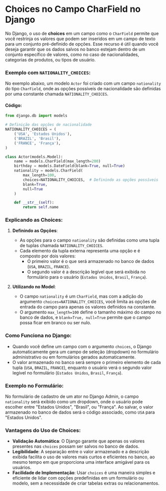 # Choices no Campo CharField no Django

No Django, o uso de **choices** em um campo como o `CharField` permite que você restrinja os valores que podem ser inseridos em um campo de texto para um conjunto pré-definido de opções. Esse recurso é útil quando você deseja garantir que os dados salvos no banco estejam dentro de um conjunto específico de valores, como no caso de nacionalidades, categorias de produtos, ou tipos de usuário.

### Exemplo com `NATIONALITY_CHOICES`:

No exemplo abaixo, um modelo `Actor` foi criado com um campo `nationality` do tipo `CharField`, onde as opções possíveis de nacionalidade são definidas por uma constante chamada `NATIONALITY_CHOICES`.

#### Código:

```python
from django.db import models

# Definição das opções de nacionalidade
NATIONALITY_CHOICES = (
    ('USA', 'Estados Unidos'),
    ('BRAZIL', 'Brasil'),
    ('FRANCE', 'França'),
)

class Actor(models.Model):
    name = models.CharField(max_length=200)
    birthday = models.DateField(blank=True, null=True)
    nationality = models.CharField(
        max_length=100,
        choices=NATIONALITY_CHOICES,  # Definindo as opções possíveis
        blank=True,
        null=True
    )

    def __str__(self):
        return self.name
```

### Explicando as Choices:

1. **Definindo as Opções**:
   - As opções para o campo `nationality` são definidas como uma tupla de tuplas chamada `NATIONALITY_CHOICES`.
   - Cada elemento da tupla externa representa uma opção e é composto por dois valores:
     - O primeiro valor é o que será armazenado no banco de dados (`USA`, `BRAZIL`, `FRANCE`).
     - O segundo valor é a descrição legível que será exibida no formulário para o usuário (`Estados Unidos`, `Brasil`, `França`).

2. **Utilizando no Model**:
   - O campo `nationality` é um `CharField`, mas com a adição do argumento `choices=NATIONALITY_CHOICES`, você limita as opções de entrada do campo para apenas os valores definidos na constante.
   - O argumento `max_length=100` define o tamanho máximo do campo no banco de dados, e `blank=True, null=True` permite que o campo possa ficar em branco ou ser nulo.

### Como Funciona no Django:

- Quando você define um campo com o argumento `choices`, o Django automaticamente gera um campo de seleção (dropdown) no formulário administrativo ou em formulários gerados automaticamente.
- O valor armazenado no banco será sempre o primeiro elemento de cada tupla (`USA`, `BRAZIL`, `FRANCE`), enquanto o usuário verá o segundo valor legível no formulário (`Estados Unidos`, `Brasil`, `França`).

### Exemplo no Formulário:

No formulário de cadastro de um ator no Django Admin, o campo `nationality` será exibido como um dropdown, onde o usuário pode escolher entre "Estados Unidos", "Brasil", ou "França". Ao salvar, o valor armazenado no banco de dados será o código associado, como `USA` para "Estados Unidos".

### Vantagens do Uso de Choices:

- **Validação Automática**: O Django garante que apenas os valores presentes nas `choices` possam ser salvos no banco de dados.
- **Legibilidade**: A separação entre o valor armazenado e a descrição exibida facilita o uso de valores mais curtos e eficientes no banco, ao mesmo tempo em que proporciona uma interface amigável para os usuários.
- **Facilidade de Implementação**: Usar `choices` é uma maneira simples e eficiente de lidar com opções predefinidas em um formulário ou modelo, sem a necessidade de criar tabelas extras ou relacionamentos.
